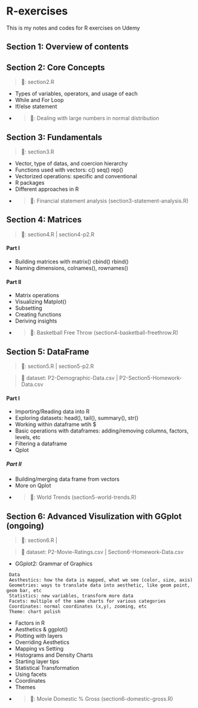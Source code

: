 # R-exercises
This is my notes and codes for R exercises on Udemy

## Section 1: Overview of contents 

## Section 2: Core Concepts
>:page_facing_up:: section2.R

- Types of variables, operators, and usage of each
- While and For Loop
- If/else statement
- >:blue_book:: Dealing with large numbers in normal distribution

## Section 3: Fundamentals 
>:page_facing_up:: section3.R

- Vector, type of datas, and coercion hierarchy
- Functions used with vectors: c() seq() rep()
- Vectorized operations: specific and conventional
- R packages
- Different approaches in R
- >:blue_book:: Financial statement analysis (section3-statement-analysis.R)


## Section 4: Matrices
>:page_facing_up:: section4.R | section4-p2.R

#### Part I
- Building matrices with matrix() cbind() rbind()
- Naming dimensions, colnames(), rownames()
#### Part II
- Matrix operations
- Visualizing Matplot()
- Subsetting
- Creating functions
- Deriving insights
- >:blue_book:: Basketball Free Throw (section4-basketball-freethrow.R)

## Section 5: DataFrame
>:page_facing_up:: section5.R | section5-p2.R

>:paperclip: dataset: P2-Demographic-Data.csv | P2-Section5-Homework-Data.csv

#### Part I
- Importing/Reading data into R
- Exploring datasets: head(), tail(), summary(), str()
- Working within dataframe wtih $
- Basic operations with dataframes: adding/removing columns, factors, levels, etc
- Filtering a dataframe
- Qplot 
##### Part II
- Building/merging data frame from vectors
- More on Qplot
- >:blue_book:: World Trends (section5-world-trends.R)

## Section 6: Advanced Visulization with GGplot (ongoing)
>:page_facing_up:: section6.R | 

>:paperclip: dataset: P2-Movie-Ratings.csv | Section6-Homework-Data.csv

- GGplot2: Grammar of Graphics 
```
 Data
 Aesthestics: how the data is mapped, what we see (color, size, axis)
 Geometries: ways to translate data into aesthetic, like geom point, geom bar, etc
 Statistics: new variables, transform more data
 Facets: multiple of the same charts for various categories
 Coordinates: normal coordinates (x,y), zooming, etc
 Theme: chart polish
```
- Factors in R
- Aesthetics & ggplot()
- Plotting with layers
- Overriding Aesthetics
- Mapping vs Setting
- Histograms and Density Charts
- Starting layer tips
- Statistical Transformation
- Using facets
- Coordinates
- Themes
- >:blue_book:: Movie Domestic % Gross (section6-domestic-gross.R)
